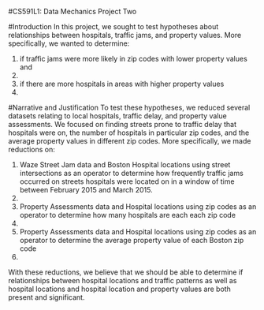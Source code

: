 #CS591L1: Data Mechanics Project Two

#Introduction
In this project, we sought to test hypotheses about relationships between hospitals, traffic jams, and property values. More specifically, we wanted to determine:
	<ol>
	 <li> if traffic jams were more likely in zip codes with lower property values and<li>
	 <li> if there are more hospitals in areas with higher property values<li>
	</ol>

#Narrative and Justification
To test these hypotheses, we reduced several datasets relating to local hospitals, traffic delay, and property value assessments. We focused on finding streets prone to traffic delay that hospitals were on, the number of hospitals in particular zip codes, and the average property values in different zip codes. More specifically, we made reductions on:
	<ol>
	<li> Waze Street Jam data and Boston Hospital locations using street intersections as an operator to determine how frequently traffic jams occurred on streets hospitals were located on in a window of time between February 2015 and March 2015.<li>
	<li> Property Assessments data and Hospital locations using zip codes as an operator to determine how many hospitals are each each zip code<li>
	<li> Property Assessments data and Hospital locations using zip codes as an operator to determine the average property value of each Boston zip code<li>
	</ol>
With these reductions, we believe that we should be able to determine if relationships between hospital locations and traffic patterns as well as hospital locations and hospital location and property values are both present and significant.
